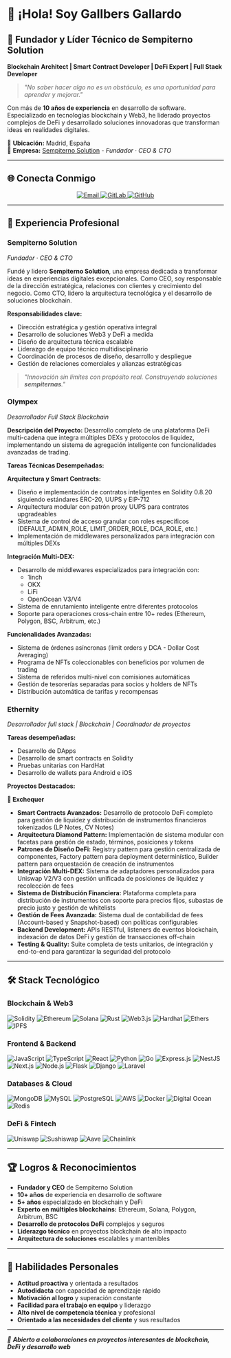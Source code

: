 # 👋 ¡Hola! Soy Gallbers Gallardo

## 🚀 **Fundador y Líder Técnico de Sempiterno Solution**

**Blockchain Architect | Smart Contract Developer | DeFi Expert | Full Stack Developer**

> *"No saber hacer algo no es un obstáculo, es una oportunidad para aprender y mejorar."*

Con más de **10 años de experiencia** en desarrollo de software. Especializado en tecnologías blockchain y Web3, he liderado proyectos complejos de DeFi y desarrollado soluciones innovadoras que transforman ideas en realidades digitales.

📍 **Ubicación:** Madrid, España  
🏢 **Empresa:** [Sempiterno Solution](https://github.com/sempiternosolution) - *Fundador · CEO & CTO*

---

## 🌐 **Conecta Conmigo**

<div align="center">
  <a href="mailto:gagzu.ali@gmail.com" target="_blank">
    <img src="https://img.shields.io/badge/Email-D14836?style=for-the-badge&logo=gmail&logoColor=white" alt="Email" />
  </a>
  <a href="https://gitlab.com/gagzu" target="_blank">
    <img src="https://img.shields.io/badge/GitLab-%23181717.svg?style=for-the-badge&logo=gitlab&logoColor=white" alt="GitLab" />
  </a>
  <a href="https://github.com/gagzu" target="_blank">
    <img src="https://img.shields.io/badge/GitHub-100000?style=for-the-badge&logo=github&logoColor=white" alt="GitHub" />
  </a>
</div>

---

## 💼 **Experiencia Profesional**

### **Sempiterno Solution**
*Fundador · CEO & CTO*

<!-- Enero 2023 - Actualidad -->

Fundé y lidero **Sempiterno Solution**, una empresa dedicada a transformar ideas en experiencias digitales excepcionales. Como CEO, soy responsable de la dirección estratégica, relaciones con clientes y crecimiento del negocio. Como CTO, lidero la arquitectura tecnológica y el desarrollo de soluciones blockchain.

**Responsabilidades clave:**
- Dirección estratégica y gestión operativa integral
- Desarrollo de soluciones Web3 y DeFi a medida
- Diseño de arquitectura técnica escalable
- Liderazgo de equipo técnico multidisciplinario
- Coordinación de procesos de diseño, desarrollo y despliegue
- Gestión de relaciones comerciales y alianzas estratégicas

> *"Innovación sin límites con propósito real. Construyendo soluciones **sempiternas**."*



### **Olympex**
*Desarrollador Full Stack Blockchain*

<!-- Octubre 2023 - Actualidad -->

**Descripción del Proyecto:**
Desarrollo completo de una plataforma DeFi multi-cadena que integra múltiples DEXs y protocolos de liquidez, implementando un sistema de agregación inteligente con funcionalidades avanzadas de trading.

**Tareas Técnicas Desempeñadas:**

**Arquitectura y Smart Contracts:**
- Diseño e implementación de contratos inteligentes en Solidity 0.8.20 siguiendo estándares ERC-20, UUPS y EIP-712
- Arquitectura modular con patrón proxy UUPS para contratos upgradeables
- Sistema de control de acceso granular con roles específicos (DEFAULT_ADMIN_ROLE, LIMIT_ORDER_ROLE, DCA_ROLE, etc.)
- Implementación de middlewares personalizados para integración con múltiples DEXs

**Integración Multi-DEX:**
- Desarrollo de middlewares especializados para integración con:
  - 1inch
  - OKX
  - LiFi
  - OpenOcean V3/V4
- Sistema de enrutamiento inteligente entre diferentes protocolos
- Soporte para operaciones cross-chain entre 10+ redes (Ethereum, Polygon, BSC, Arbitrum, etc.)

**Funcionalidades Avanzadas:**
- Sistema de órdenes asíncronas (limit orders y DCA - Dollar Cost Averaging)
- Programa de NFTs coleccionables con beneficios por volumen de trading
- Sistema de referidos multi-nivel con comisiones automáticas
- Gestión de tesorerías separadas para socios y holders de NFTs
- Distribución automática de tarifas y recompensas

### **Ethernity**
*Desarrollador full stack | Blockchain | Coordinador de proyectos*

<!-- Agosto 2019 - Actualidad -->

**Tareas desempeñadas:**
- Desarrollo de DApps
- Desarrollo de smart contracts en Solidity
- Pruebas unitarias con HardHat
- Desarrollo de wallets para Android e iOS

**Proyectos Destacados:**

**🏦 Exchequer**
- **Smart Contracts Avanzados:** Desarrollo de protocolo DeFi completo para gestión de liquidez y distribución de instrumentos financieros tokenizados (LP Notes, CV Notes)
- **Arquitectura Diamond Pattern:** Implementación de sistema modular con facetas para gestión de estado, términos, posiciones y tokens
- **Patrones de Diseño DeFi:** Registry pattern para gestión centralizada de componentes, Factory pattern para deployment determinístico, Builder pattern para orquestación de creación de instrumentos
- **Integración Multi-DEX:** Sistema de adaptadores personalizados para Uniswap V2/V3 con gestión unificada de posiciones de liquidez y recolección de fees
- **Sistema de Distribución Financiera:** Plataforma completa para distribución de instrumentos con soporte para precios fijos, subastas de precio justo y gestión de whitelists
- **Gestión de Fees Avanzada:** Sistema dual de contabilidad de fees (Account-based y Snapshot-based) con políticas configurables
- **Backend Development:** APIs RESTful, listeners de eventos blockchain, indexación de datos DeFi y gestión de transacciones off-chain
- **Testing & Quality:** Suite completa de tests unitarios, de integración y end-to-end para garantizar la seguridad del protocolo



---

## 🛠️ **Stack Tecnológico**

### **Blockchain & Web3**
![Solidity](https://img.shields.io/badge/Solidity-%23363636.svg?style=for-the-badge&logo=solidity&logoColor=white)
![Ethereum](https://img.shields.io/badge/Ethereum-3C3C3D?style=for-the-badge&logo=ethereum&logoColor=white)
![Solana](https://img.shields.io/badge/Solana-9945FF?style=for-the-badge&logo=solana&logoColor=white)
![Rust](https://img.shields.io/badge/Rust-000000?style=for-the-badge&logo=rust&logoColor=white)
![Web3.js](https://img.shields.io/badge/Web3js-F16822?style=for-the-badge&logo=web3dotjs&logoColor=white)
![Hardhat](https://img.shields.io/badge/Hardhat-FF6B6B?style=for-the-badge&logo=javascript&logoColor=white)
![Ethers](https://img.shields.io/badge/Ethers-000000?style=for-the-badge&logo=javascript&logoColor=white)
![IPFS](https://img.shields.io/badge/IPFS-65C2CB?style=for-the-badge&logo=javascript&logoColor=white)

### **Frontend & Backend**
![JavaScript](https://img.shields.io/badge/JavaScript-F7DF1E?style=for-the-badge&logo=javascript&logoColor=black)
![TypeScript](https://img.shields.io/badge/TypeScript-007ACC?style=for-the-badge&logo=typescript&logoColor=white)
![React](https://img.shields.io/badge/React-20232a?style=for-the-badge&logo=react&logoColor=61DAFB)
![Python](https://img.shields.io/badge/Python-3670A0?style=for-the-badge&logo=python&logoColor=ffdd54)
![Go](https://img.shields.io/badge/Go-00ADD8?style=for-the-badge&logo=go&logoColor=white)
![Express.js](https://img.shields.io/badge/Express-404d59?style=for-the-badge&logo=express&logoColor=white)
![NestJS](https://img.shields.io/badge/NestJS-E0234E?style=for-the-badge&logo=nestjs&logoColor=white)
![Next.js](https://img.shields.io/badge/Nextjs-000000?style=for-the-badge&logo=nextdotjs&logoColor=white)
![Node.js](https://img.shields.io/badge/Nodejs-339933?style=for-the-badge&logo=nodedotjs&logoColor=white)
![Flask](https://img.shields.io/badge/Flask-000000?style=for-the-badge&logo=flask&logoColor=white)
![Django](https://img.shields.io/badge/Django-092E20?style=for-the-badge&logo=django&logoColor=white)
![Laravel](https://img.shields.io/badge/Laravel-FF2D20?style=for-the-badge&logo=laravel&logoColor=white)

### **Databases & Cloud**
![MongoDB](https://img.shields.io/badge/MongoDB-4ea94b?style=for-the-badge&logo=mongodb&logoColor=white)
![MySQL](https://img.shields.io/badge/MySQL-4479A1?style=for-the-badge&logo=mysql&logoColor=white)
![PostgreSQL](https://img.shields.io/badge/PostgreSQL-316192?style=for-the-badge&logo=postgresql&logoColor=white)
![AWS](https://img.shields.io/badge/AWS-FF9900?style=for-the-badge&logo=amazonaws&logoColor=white)
![Docker](https://img.shields.io/badge/Docker-0db7ed?style=for-the-badge&logo=docker&logoColor=white)
![Digital Ocean](https://img.shields.io/badge/DigitalOcean-0080FF?style=for-the-badge&logo=digitalocean&logoColor=white)
![Redis](https://img.shields.io/badge/Redis-DC382D?style=for-the-badge&logo=redis&logoColor=white)

### **DeFi & Fintech**
![Uniswap](https://img.shields.io/badge/Uniswap-FF007A?style=for-the-badge&logo=javascript&logoColor=white)
![Sushiswap](https://img.shields.io/badge/Sushiswap-0E0E0E?style=for-the-badge&logo=javascript&logoColor=white)
![Aave](https://img.shields.io/badge/Aave-2EBAC6?style=for-the-badge&logo=javascript&logoColor=white)
![Chainlink](https://img.shields.io/badge/Chainlink-375BD2?style=for-the-badge&logo=javascript&logoColor=white)

<!-- ---

## 📊 **Estadísticas de GitHub**

<div align="center">
  <img src="https://github-readme-stats.vercel.app/api?username=gagzu&theme=dark&hide_border=false&include_all_commits=false&count_private=false" alt="GitHub Stats" />
  <img src="https://github-readme-streak-stats.herokuapp.com/?user=gagzu&theme=dark&hide_border=false" alt="GitHub Streak" />
  <img src="https://github-readme-stats.vercel.app/api/top-langs/?username=gagzu&theme=dark&hide_border=false&include_all_commits=false&count_private=false&layout=compact" alt="Top Languages" />
</div> -->

---

## 🏆 **Logros & Reconocimientos**

- **Fundador y CEO** de Sempiterno Solution
- **10+ años** de experiencia en desarrollo de software
- **5+ años** especializado en blockchain y DeFi
- **Experto en múltiples blockchains:** Ethereum, Solana, Polygon, Arbitrum, BSC
- **Desarrollo de protocolos DeFi** complejos y seguros
- **Liderazgo técnico** en proyectos blockchain de alto impacto
- **Arquitectura de soluciones** escalables y mantenibles

---

## 🧠 **Habilidades Personales**

- **Actitud proactiva** y orientada a resultados
- **Autodidacta** con capacidad de aprendizaje rápido
- **Motivación al logro** y superación constante
- **Facilidad para el trabajo en equipo** y liderazgo
- **Alto nivel de competencia técnica** y profesional
- **Orientado a las necesidades del cliente** y sus resultados


<!-- ### 🔝 Top Contributed Repo
![](https://github-contributor-stats.vercel.app/api?username=gagzu&limit=5&theme=dark&combine_all_yearly_contributions=true) -->

---

*🤝 **Abierto a colaboraciones en proyectos interesantes de blockchain, DeFi y desarrollo web***
